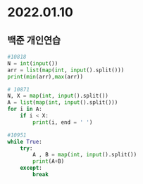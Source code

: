 # 2022.01.10

## 백준 개인연습

```python
#10818
N = int(input())
arr = list(map(int, input().split()))
print(min(arr),max(arr))
```

```python
# 10871
N, X = map(int, input().split())
A = list(map(int, input().split()))
for i in A:
    if i < X:
        print(i, end = ' ')
```

```python
#10951
while True:
    try:
        A , B = map(int, input().split())
        print(A+B)
    except:
        break

```


